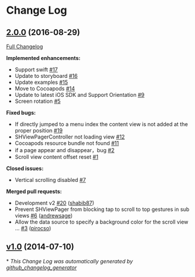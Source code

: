 # Change Log

## [2.0.0](https://github.com/shabib87/SHViewPager/tree/2.0.0) (2016-08-29)
[Full Changelog](https://github.com/shabib87/SHViewPager/compare/v1.0...2.0.0)

**Implemented enhancements:**

- Support swift [\#17](https://github.com/shabib87/SHViewPager/issues/17)
- Update to storyboard [\#16](https://github.com/shabib87/SHViewPager/issues/16)
- Update examples [\#15](https://github.com/shabib87/SHViewPager/issues/15)
- Move to Cocoapods [\#14](https://github.com/shabib87/SHViewPager/issues/14)
- Update to latest iOS SDK and Support Orientation [\#9](https://github.com/shabib87/SHViewPager/issues/9)
- Screen rotation [\#5](https://github.com/shabib87/SHViewPager/issues/5)

**Fixed bugs:**

- If directly jumped to a menu index the content view is not added at the proper position [\#19](https://github.com/shabib87/SHViewPager/issues/19)
- SHViewPagerController not loading view [\#12](https://github.com/shabib87/SHViewPager/issues/12)
- Cocoapods resource bundle not found [\#11](https://github.com/shabib87/SHViewPager/issues/11)
- if a page appear and disappear，bug [\#2](https://github.com/shabib87/SHViewPager/issues/2)
- Scroll view content offset reset [\#1](https://github.com/shabib87/SHViewPager/issues/1)

**Closed issues:**

- Vertical scrolling disabled [\#7](https://github.com/shabib87/SHViewPager/issues/7)

**Merged pull requests:**

- Development v2 [\#20](https://github.com/shabib87/SHViewPager/pull/20) ([shabib87](https://github.com/shabib87))
- Prevent SHViewPager from blocking tap to scroll to top gestures in sub views  [\#6](https://github.com/shabib87/SHViewPager/pull/6) ([andrewsage](https://github.com/andrewsage))
- Allow the data source to specify a background color for the scroll view ... [\#3](https://github.com/shabib87/SHViewPager/pull/3) ([pirocso](https://github.com/pirocso))

## [v1.0](https://github.com/shabib87/SHViewPager/tree/v1.0) (2014-07-10)


\* *This Change Log was automatically generated by [github_changelog_generator](https://github.com/skywinder/Github-Changelog-Generator)*